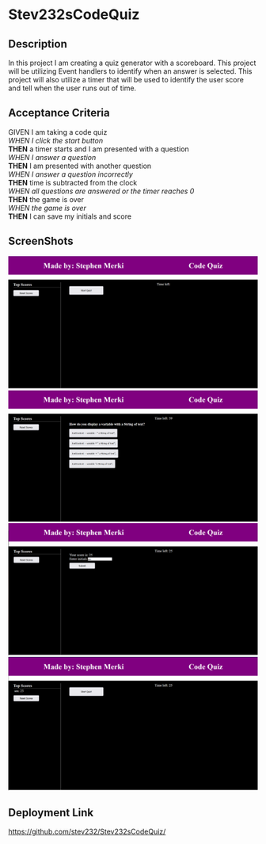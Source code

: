 # Stev232sCodeQuiz

## Description

In this project I am creating a quiz generator with a scoreboard. This project will be utilizing Event handlers to identify when an answer is selected. This project will also utilize a timer that will be used to identify the user score and tell when the user runs out of time.

## Acceptance Criteria

GIVEN I am taking a code quiz<br>
*WHEN I click the start button*<br>
__THEN__ a timer starts and I am presented with a question<br>
*WHEN I answer a question*<br>
__THEN__ I am presented with another question<br>
*WHEN I answer a question incorrectly*<br>
__THEN__ time is subtracted from the clock<br>
*WHEN all questions are answered or the timer reaches 0*<br>
__THEN__ the game is over<br>
*WHEN the game is over*<br>
__THEN__ I can save my initials and score<br>

## ScreenShots

![PLOT](./assets/screenshots/blankPage.PNG)
![PLOT](./assets/screenshots/quizStart.PNG)
![PLOT](./assets/screenshots/addInitials.PNG)
![PLOT](./assets/screenshots/scoreBoard.PNG)

## Deployment Link

https://github.com/stev232/Stev232sCodeQuiz/
